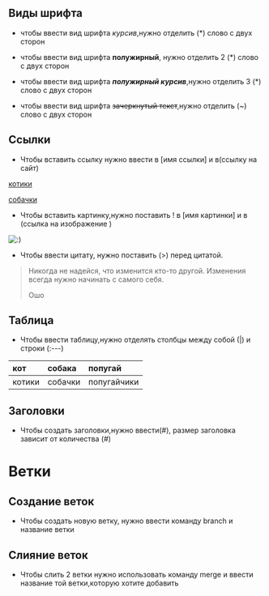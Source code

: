 ## Виды шрифта

- чтобы ввести вид шрифта *курсив*,нужно отделить (*) слово с двух сторон

- чтобы ввести вид шрифта **полужирный**, нужно отделить 2 (*) слово с двух сторон
 
- чтобы ввести вид шрифта ***полужирный курсив***,нужно отделить 3 (*) слово с двух сторон

- чтобы ввести вид шрифта ~~зачеркнутый текст~~,нужно отделить (~) слово с двух сторон

## Ссылки
- Чтобы вставить ссылку нужно ввести в [имя ссылки] и  в(ссылку на сайт)

[котики](https://pro-kotikov.ru/)

[собачки](https://doge.ru/)

- Чтобы вставить картинку,нужно поставить ! в [имя картинки] и в (ссылка на изображение )

![:)](https://www.meme-arsenal.com/memes/f830f0351c0204f3d35e13fa4ca895d7.jpg)

- Чтобы ввести цитату, нужно поставить (>) перед цитатой.

>Никогда не надейся, что изменится кто-то другой. Изменения всегда нужно начинать с самого себя.
>
>Ошо

## Таблица 

- Чтобы ввести таблицу,нужно отделять столбцы между собой (|) и строки (:---)


|   кот  |  собака |   попугай   |
|:-------|:--------|:------------|
| котики | собачки | попугайчики |
 
## Заголовки
 
 - Чтобы создать заголовки,нужно ввести(#), размер заголовка зависит от количества (#)

 # Ветки

 ## Создание веток

 - Чтобы создать новую ветку, нужно ввести команду branch  и название ветки

 ## Слияние веток

 - Чтобы слить 2 ветки нужно использовать команду merge и ввести название той ветки,которую хотите добавить 